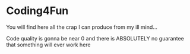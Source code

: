 # Coding4Fun

You will find here all the crap I can produce from my ill mind...

Code quality is gonna be near 0 and there is ABSOLUTELY no guarantee that something will ever work here
